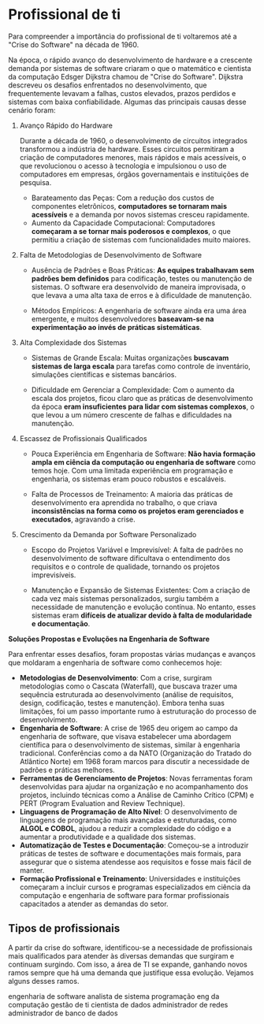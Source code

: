 # Profissional de ti

Para compreender a importância do profissional de ti voltaremos até a "Crise do Software" na década de 1960.

Na época, o rápido avanço do desenvolvimento de hardware e a crescente demanda por sistemas de software criaram o que o matemático e cientista da computação Edsger Dijkstra chamou de "Crise do Software". Dijkstra descreveu os desafios enfrentados no desenvolvimento, que frequentemente levavam a falhas, custos elevados, prazos perdidos e sistemas com baixa confiabilidade. Algumas das principais causas desse cenário foram:

1. Avanço Rápido do Hardware

    Durante a década de 1960, o desenvolvimento de circuitos integrados transformou a indústria de hardware. Esses circuitos permitiram a criação de computadores menores, mais rápidos e mais acessíveis, o que revolucionou o acesso à tecnologia e impulsionou o uso de computadores em empresas, órgãos governamentais e instituições de pesquisa.

   - Barateamento das Peças: Com a redução dos custos de componentes eletrônicos, **computadores se tornaram mais acessíveis** e a demanda por novos sistemas cresceu rapidamente.
   - Aumento da Capacidade Computacional: Computadores **começaram a se tornar mais poderosos e complexos**, o que permitiu a criação de sistemas com funcionalidades muito maiores.
  
2. Falta de Metodologias de Desenvolvimento de Software

   - Ausência de Padrões e Boas Práticas: **As equipes trabalhavam sem padrões bem definidos** para codificação, testes ou manutenção de sistemas. O software era desenvolvido de maneira improvisada, o que levava a uma alta taxa de erros e à dificuldade de manutenção.
   
   - Métodos Empíricos: A engenharia de software ainda era uma área emergente, e muitos desenvolvedores **baseavam-se na experimentação ao invés de práticas sistemáticas**.

3. Alta Complexidade dos Sistemas

   - Sistemas de Grande Escala: Muitas organizações **buscavam sistemas de larga escala** para tarefas como controle de inventário, simulações científicas e sistemas bancários.
   
   - Dificuldade em Gerenciar a Complexidade: Com o aumento da escala dos projetos, ficou claro que as práticas de desenvolvimento da época **eram insuficientes para lidar com sistemas complexos**, o que levou a um número crescente de falhas e dificuldades na manutenção.

4. Escassez de Profissionais Qualificados

   - Pouca Experiência em Engenharia de Software: **Não havia formação ampla em ciência da computação ou engenharia de software** como temos hoje. Com uma limitada experiência em programação e engenharia, os sistemas eram pouco robustos e escaláveis.

   - Falta de Processos de Treinamento: A maioria das práticas de desenvolvimento era aprendida no trabalho, o que criava **inconsistências na forma como os projetos eram gerenciados e executados**, agravando a crise.

5. Crescimento da Demanda por Software Personalizado

   - Escopo do Projetos Variável e Imprevisível: A falta de padrões no desenvolvimento de software dificultava o entendimento dos requisitos e o controle de qualidade, tornando os projetos imprevisíveis.
   
   - Manutenção e Expansão de Sistemas Existentes: Com a criação de cada vez mais sistemas personalizados, surgiu também a necessidade de manutenção e evolução contínua. No entanto, esses sistemas eram **difíceis de atualizar devido à falta de modularidade e documentação**.

**Soluções Propostas e Evoluções na Engenharia de Software**

Para enfrentar esses desafios, foram propostas várias mudanças e avanços que moldaram a engenharia de software como conhecemos hoje:

- **Metodologias de Desenvolvimento**: Com a crise, surgiram metodologias como o Cascata (Waterfall), que buscava trazer uma sequência estruturada ao desenvolvimento (análise de requisitos, design, codificação, testes e manutenção). Embora tenha suas limitações, foi um passo importante rumo à estruturação do processo de desenvolvimento.
- **Engenharia de Software**: A crise de 1965 deu origem ao campo da engenharia de software, que visava estabelecer uma abordagem científica para o desenvolvimento de sistemas, similar à engenharia tradicional. Conferências como a da NATO (Organização do Tratado do Atlântico Norte) em 1968 foram marcos para discutir a necessidade de padrões e práticas melhores.
- **Ferramentas de Gerenciamento de Projetos**: Novas ferramentas foram desenvolvidas para ajudar na organização e no acompanhamento dos projetos, incluindo técnicas como a Análise de Caminho Crítico (CPM) e PERT (Program Evaluation and Review Technique).
- **Linguagens de Programação de Alto Nível**: O desenvolvimento de linguagens de programação mais avançadas e estruturadas, como **ALGOL e COBOL**, ajudou a reduzir a complexidade do código e a aumentar a produtividade e a qualidade dos sistemas.
- **Automatização de Testes e Documentação**: Começou-se a introduzir práticas de testes de software e documentações mais formais, para assegurar que o sistema atendesse aos requisitos e fosse mais fácil de manter.
- **Formação Profissional e Treinamento**: Universidades e instituições começaram a incluir cursos e programas especializados em ciência da computação e engenharia de software para formar profissionais capacitados a atender as demandas do setor.

## Tipos de profissionais

A partir da crise do software, identificou-se a necessidade de profissionais mais qualificados para atender às diversas demandas que surgiram e continuam surgindo. Com isso, a área de TI se expande, ganhando novos ramos sempre que há uma demanda que justifique essa evolução. Vejamos alguns desses ramos.

engenharia de software
analista de sistema
programação
eng da computação
gestão de ti
cientista de dados
administrador de redes
administrador de banco de dados